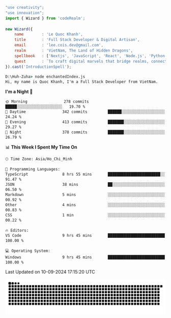 <!--x axis divider-->

```js 
"use creativity";
"use innovation";
import { Wizard } from 'codeRealm';

new Wizard({
    name        : 'Le Quoc Khanh',
    title       : 'Full Stack Developer & Digital Artisan',
    email       : 'lee.cois.dev@gmail.com',
    realm       : 'VietNam, The Land of Hidden Dragons',
    spellbook   : ['Nextjs', 'JavaScript', 'React', 'Node.js', 'Python', 'Django', 'Cloud Services'],
    quest       : `To craft digital marvels that bridge realms, connect cultures, and bring imagination to life.`,
}).cast('IntroductionSpell');
```

```cmd
D:\Huh-Zuha> node enchantedIndex.js
Hi, my name is Quoc Khanh, I'm a Full Stack Developer from VietNam.
```
<!--START_SECTION:waka-->
**I'm a Night 🦉** 

```text
🌞 Morning                278 commits         █████░░░░░░░░░░░░░░░░░░░░   19.70 % 
🌆 Daytime                342 commits         ██████░░░░░░░░░░░░░░░░░░░   24.24 % 
🌃 Evening                413 commits         ███████░░░░░░░░░░░░░░░░░░   29.27 % 
🌙 Night                  378 commits         ███████░░░░░░░░░░░░░░░░░░   26.79 % 
```


📊 **This Week I Spent My Time On** 

```text
🕑︎ Time Zone: Asia/Ho_Chi_Minh

💬 Programming Languages: 
TypeScript               8 hrs 55 mins       ███████████████████████░░   91.47 % 
JSON                     38 mins             ██░░░░░░░░░░░░░░░░░░░░░░░   06.50 % 
Markdown                 5 mins              ░░░░░░░░░░░░░░░░░░░░░░░░░   00.92 % 
Other                    4 mins              ░░░░░░░░░░░░░░░░░░░░░░░░░   00.83 % 
CSS                      1 min               ░░░░░░░░░░░░░░░░░░░░░░░░░   00.22 % 

🔥 Editors: 
VS Code                  9 hrs 45 mins       █████████████████████████   100.00 % 

💻 Operating System: 
Windows                  9 hrs 45 mins       █████████████████████████   100.00 % 
```


 Last Updated on 10-09-2024 17:15:20 UTC
<!--END_SECTION:waka-->
<picture>
  <source media="(prefers-color-scheme: dark)" srcset="https://raw.githubusercontent.com/leecois/leecois/output/github-contribution-grid-snake-dark.svg">
  <source media="(prefers-color-scheme: light)" srcset="https://raw.githubusercontent.com/leecois/leecois/output/github-contribution-grid-snake.svg">
  <img alt="github contribution grid snake animation" src="https://raw.githubusercontent.com/leecois/leecois/output/github-contribution-grid-snake.svg">
</picture>
